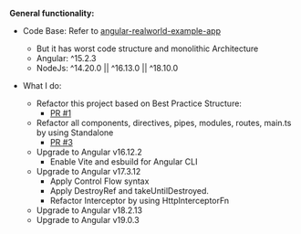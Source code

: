 **General functionality:**

- Code Base: Refer to [angular-realworld-example-app ](https://github.com/gothinkster/angular-realworld-example-app)
    + But it has worst code structure and monolithic Architecture
    + Angular: ^15.2.3
    + NodeJs: ^14.20.0 || ^16.13.0 || ^18.10.0

- What I do:
    + Refactor this project based on Best Practice Structure:
        + [PR #1](https://github.com/trungtrong/angular-realworld-example-upgrades/pull/1)
    + Refactor all components, directives, pipes, modules, routes, main.ts by using Standalone
        + [PR #3](https://github.com/trungtrong/angular-realworld-example-upgrades/pull/3)
    + Upgrade to Angular v16.12.2
        + Enable Vite and esbuild for Angular CLI
    + Upgrade to Angular v17.3.12
        + Apply Control Flow syntax
        + Apply DestroyRef and takeUntilDestroyed.
        + Refactor Interceptor by using HttpInterceptorFn
    + Upgrade to Angular v18.2.13
    + Upgrade to Angular v19.0.3
